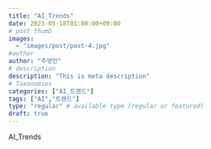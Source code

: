 ```yaml
---
title: "AI_Trends"
date: 2023-05-18T01:00:00+09:00
# post thumb
images:
  - "images/post/post-4.jpg"
#author
author: "주영민"
# description
description: "This is meta description"
# Taxonomies
categories: ["AI_트렌드"]
tags: ["AI","트렌드"]
type: "regular" # available type (regular or featured)
draft: true
---
```


AI_Trends